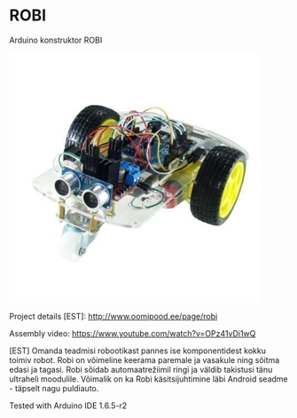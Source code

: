 ROBI
====

Arduino konstruktor ROBI

![connection](./images/ROBI_1.jpg)

Project details [EST]: http://www.oomipood.ee/page/robi

Assembly video: https://www.youtube.com/watch?v=OPz41vDi1wQ

[EST] Omanda teadmisi robootikast pannes ise komponentidest kokku toimiv robot. Robi on võimeline keerama paremale ja vasakule ning sõitma edasi ja tagasi. Robi sõidab automaatrežiimil ringi ja väldib takistusi tänu ultraheli moodulile.
Võimalik on ka Robi käsitsijuhtimine läbi Android seadme - täpselt nagu puldiauto.

Tested with Arduino IDE 1.6.5-r2
